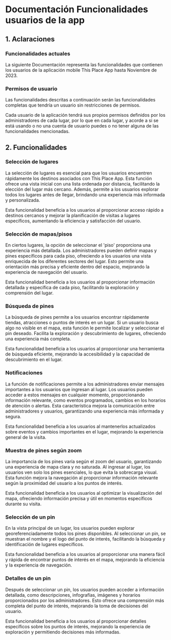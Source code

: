 # Documentación Funcionalidades usuarios de la app

## 1. Aclaraciones

### Funcionalidades actuales

La siguiente Documentación representa las funcionalidades que contienen los usuarios de la aplicación mobile This Place App hasta Noviembre de 2023.

### Permisos de usuario

Las funcionalidades descritas a continuación serán las funcionalidades completas que tendría un usuario sin restricciones de permisos.

Cada usuario de la aplicación tendrá sus propios permisos definidos por los administradores de cada lugar, por lo que en cada lugar, y acorde a si se está usando o no una cuenta de usuario puedes o no tener alguna de las funcionalidades mencionadas.

## 2. Funcionalidades

<!-- ### Registro de usuario -->

<!-- ### Login de usuario -->

### Selección de lugares

La selección de lugares es esencial para que los usuarios encuentren rápidamente los destinos asociados con This Place App. Esta función ofrece una vista inicial con una lista ordenada por distancia, facilitando la elección del lugar más cercano. Además, permite a los usuarios explorar todos los lugares antes de llegar, brindando una experiencia más informada y personalizada.

Esta funcionalidad beneficia a los usuarios al proporcionar acceso rápido a destinos cercanos y mejorar la planificación de visitas a lugares específicos, aumentando la eficiencia y satisfacción del usuario.

### Selección de mapas/pisos

En ciertos lugares, la opción de seleccionar el 'piso' proporciona una experiencia más detallada. Los administradores pueden definir mapas y pines específicos para cada piso, ofreciendo a los usuarios una vista enriquecida de los diferentes sectores del lugar. Esto permite una orientación más precisa y eficiente dentro del espacio, mejorando la experiencia de navegación del usuario.

Esta funcionalidad beneficia a los usuarios al proporcionar información detallada y específica de cada piso, facilitando la exploración y comprensión del lugar.

### Búsqueda de pines

La búsqueda de pines permite a los usuarios encontrar rápidamente tiendas, atracciones o puntos de interés en un lugar. Si un usuario busca algo no visible en el mapa, esta función le permite localizar y seleccionar el pin deseado. Facilita la exploración y descubrimiento de lugares, ofreciendo una experiencia más completa.

Esta funcionalidad beneficia a los usuarios al proporcionar una herramienta de búsqueda eficiente, mejorando la accesibilidad y la capacidad de descubrimiento en el lugar.

### Notificaciones

La función de notificaciones permite a los administradores enviar mensajes importantes a los usuarios que ingresan al lugar. Los usuarios pueden acceder a estos mensajes en cualquier momento, proporcionando información relevante, como eventos programados, cambios en los horarios de atención o alertas. Esta característica mejora la comunicación entre administradores y usuarios, garantizando una experiencia más informada y segura.

Esta funcionalidad beneficia a los usuarios al mantenerlos actualizados sobre eventos y cambios importantes en el lugar, mejorando la experiencia general de la visita.

### Muestra de pines según zoom

La importancia de los pines varía según el zoom del usuario, garantizando una experiencia de mapa clara y no saturada. Al ingresar al lugar, los usuarios ven solo los pines esenciales, lo que evita la sobrecarga visual. Esta función mejora la navegación al proporcionar información relevante según la proximidad del usuario a los puntos de interés.

Esta funcionalidad beneficia a los usuarios al optimizar la visualización del mapa, ofreciendo información precisa y útil en momentos específicos durante su visita.

### Selección de un pin

En la vista principal de un lugar, los usuarios pueden explorar georeferenciadamente todos los pines disponibles. Al seleccionar un pin, se muestran el nombre y el logo del punto de interés, facilitando la búsqueda y identificación de lugares específicos.

Esta funcionalidad beneficia a los usuarios al proporcionar una manera fácil y rápida de encontrar puntos de interés en el mapa, mejorando la eficiencia y la experiencia de navegación.

### Detalles de un pin

Después de seleccionar un pin, los usuarios pueden acceder a información detallada, como descripciones, infografías, imágenes y horarios proporcionados por los administradores. Esto ofrece una comprensión más completa del punto de interés, mejorando la toma de decisiones del usuario.

Esta funcionalidad beneficia a los usuarios al proporcionar detalles específicos sobre los puntos de interés, mejorando la experiencia de exploración y permitiendo decisiones más informadas.

<!-- ### Comentarios en un pin -->

<!-- Dentro de los detalles de un pin, cuando un usuario cree una cuenta, existirá la opción de realizar comentarios sobre el punto de interés.

Gracias a esto, los administradores y el resto del publico serán capaces de visualizar la opinion general del publico sobre el punto de interés y tomar las medidas correspondientes que crean necesarias -->
